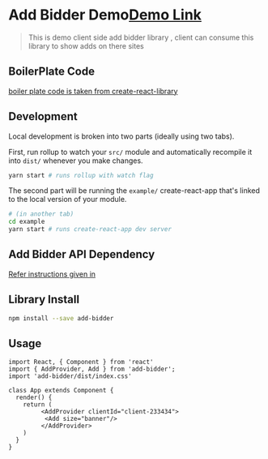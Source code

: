 # Add Bidder Demo[Demo Link](https://rupeshpadhye.github.io/add-bidder-demo/)

> This is demo client side add bidder library , client can consume this library to show
 adds on there sites

## BoilerPlate Code 
[boiler plate code is taken from create-react-library ](https://github.com/transitive-bullshit/create-react-library)

## Development

Local development is broken into two parts (ideally using two tabs).

First, run rollup to watch your `src/` module and automatically recompile it into `dist/` whenever you make changes.

```bash
yarn start # runs rollup with watch flag
```

The second part will be running the `example/` create-react-app that's linked to the local version of your module.

```bash
# (in another tab)
cd example
yarn start # runs create-react-app dev server
```
## Add Bidder API Dependency 
[Refer instructions given in ](https://github.com/rupeshpadhye/add-bidder-demo)


## Library Install

```bash
npm install --save add-bidder
```

## Usage

```tsx
import React, { Component } from 'react'
import { AddProvider, Add } from 'add-bidder';
import 'add-bidder/dist/index.css'

class App extends Component {
  render() {
    return (
         <AddProvider clientId="client-233434">
          <Add size="banner"/>
         </AddProvider>
    )
  }
}
```